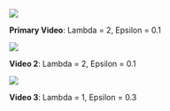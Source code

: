 [<img src="https://img.youtube.com/vi/JRTPWG0tW8c/hqdefault.jpg"
/>](https://www.youtube.com/embed/JRTPWG0tW8c)

**Primary Video**:  Lambda = 2, Epsilon = 0.1 

[<img src="https://img.youtube.com/vi/esAERTQrpZo/hqdefault.jpg"
/>](https://www.youtube.com/embed/esAERTQrpZo)

**Video 2**:  Lambda = 2, Epsilon = 0.1 

[<img src="https://img.youtube.com/vi/-uTqWkxanqY/hqdefault.jpg"
/>](https://www.youtube.com/embed/-uTqWkxanqY)

**Video 3**: Lambda = 1, Epsilon = 0.3
